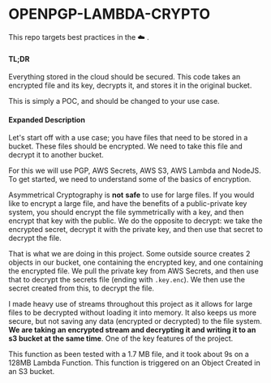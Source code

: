 # OPENPGP-LAMBDA-CRYPTO

This repo targets best practices in the :cloud: .



#### TL;DR

Everything stored in the cloud should be secured. This code takes an encrypted file and its key, decrypts it, and stores it in the original bucket.

This is simply a POC, and should be changed to your use case.

#### Expanded Description

Let's start off with a use case; you have files that need to be stored in a bucket. These files should be encrypted. We need to take this file and decrypt it to another bucket.

For this we will use PGP, AWS Secrets, AWS S3, AWS Lambda and NodeJS. To get started, we need to understand some of the basics of encryption.

Asymmetrical Cryptography is **not** **safe** to use for large files. If you would like to encrypt a large file, and have the benefits of a public-private key system, you should encrypt the file symmetrically with a key, and then encrypt that key with the public. We do the opposite to decrypt: we take the encrypted secret, decrypt it with the private key, and then use that secret to decrypt the file.

That is what we are doing in this project. Some outside source creates 2 objects in our bucket, one containing the encrypted key, and one containing the encrypted file. We pull the private key from AWS Secrets, and then use that to decrypt the secrets file (ending with `.key.enc`). We then use the secret created from this, to decrypt the file.

I made heavy use of streams throughout this project as it allows for large files to be decrypted without loading it into memory. It also keeps us more secure, but not saving any data (encrypted or decrypted) to the file system. **We are taking an encrypted stream and decrypting it and writing it to an s3 bucket at the same time**. One of the key features of the project.

This function as been tested with a 1.7 MB file, and it took about 9s on a 128MB Lambda Function. This function is triggered on an Object Created in an S3 bucket.

